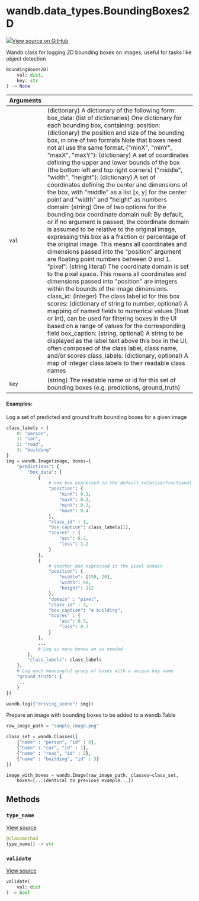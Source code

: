# wandb.data\_types.BoundingBoxes2D

[![](https://www.tensorflow.org/images/GitHub-Mark-32px.png)View source on GitHub](https://www.github.com/wandb/client/tree/v0.10.33/wandb/sdk/data_types.py#L1360-L1619)

Wandb class for logging 2D bounding boxes on images, useful for tasks like object detection

```python
BoundingBoxes2D(
    val: dict,
    key: str
) -> None
```

| Arguments |  |
| :--- | :--- |
| `val` | \(dictionary\) A dictionary of the following form: box\_data: \(list of dictionaries\) One dictionary for each bounding box, containing: position: \(dictionary\) the position and size of the bounding box, in one of two formats Note that boxes need not all use the same format. {"minX", "minY", "maxX", "maxY"}: \(dictionary\) A set of coordinates defining the upper and lower bounds of the box \(the bottom left and top right corners\) {"middle", "width", "height"}: \(dictionary\) A set of coordinates defining the center and dimensions of the box, with "middle" as a list \[x, y\] for the center point and "width" and "height" as numbers domain: \(string\) One of two options for the bounding box coordinate domain null: By default, or if no argument is passed, the coordinate domain is assumed to be relative to the original image, expressing this box as a fraction or percentage of the original image. This means all coordinates and dimensions passed into the "position" argument are floating point numbers between 0 and 1. "pixel": \(string literal\) The coordinate domain is set to the pixel space. This means all coordinates and dimensions passed into "position" are integers within the bounds of the image dimensions. class\_id: \(integer\) The class label id for this box scores: \(dictionary of string to number, optional\) A mapping of named fields to numerical values \(float or int\), can be used for filtering boxes in the UI based on a range of values for the corresponding field box\_caption: \(string, optional\) A string to be displayed as the label text above this box in the UI, often composed of the class label, class name, and/or scores class\_labels: \(dictionary, optional\) A map of integer class labels to their readable class names |
| `key` | \(string\) The readable name or id for this set of bounding boxes \(e.g. predictions, ground\_truth\) |

#### Examples:

Log a set of predicted and ground truth bounding boxes for a given image

```python
class_labels = {
    0: "person",
    1: "car",
    2: "road",
    3: "building"
}
img = wandb.Image(image, boxes={
    "predictions": {
        "box_data": [
            {
                # one box expressed in the default relative/fractional domain
                "position": {
                    "minX": 0.1,
                    "maxX": 0.2,
                    "minY": 0.3,
                    "maxY": 0.4
                },
                "class_id" : 1,
                "box_caption": class_labels[1],
                "scores" : {
                    "acc": 0.2,
                    "loss": 1.2
                }
            },
            {
                # another box expressed in the pixel domain
                "position": {
                    "middle": [150, 20],
                    "width": 68,
                    "height": 112
                },
                "domain" : "pixel",
                "class_id" : 3,
                "box_caption": "a building",
                "scores" : {
                    "acc": 0.5,
                    "loss": 0.7
                }
            },
            ...
            # Log as many boxes an as needed
        ],
        "class_labels": class_labels
    },
    # Log each meaningful group of boxes with a unique key name
    "ground_truth": {
    ...
    }
})

wandb.log({"driving_scene": img})
```

Prepare an image with bounding boxes to be added to a wandb.Table

```python
raw_image_path = "sample_image.png"

class_set = wandb.Classes([
    {"name" : "person", "id" : 0},
    {"name" : "car", "id" : 1},
    {"name" : "road", "id" : 2},
    {"name" : "building", "id" : 3}
])

image_with_boxes = wandb.Image(raw_image_path, classes=class_set,
    boxes=[...identical to previous example...])
```

## Methods

### `type_name` <a id="type_name"></a>

[View source](https://www.github.com/wandb/client/tree/v0.10.33/wandb/sdk/data_types.py#L1536-L1538)

```python
@classmethod
type_name() -> str
```

### `validate` <a id="validate"></a>

[View source](https://www.github.com/wandb/client/tree/v0.10.33/wandb/sdk/data_types.py#L1540-L1601)

```python
validate(
    val: dict
) -> bool
```

